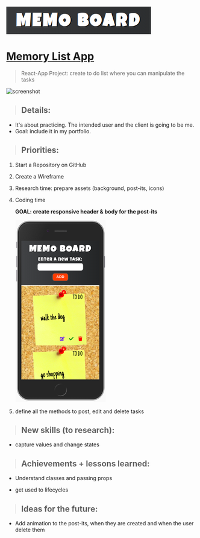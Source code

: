 ![](./screenshots/logo.png)

# <a href="https://jseguraweb.github.io/journal-app/">Memory List App</a>

> React-App Project: create to do list where you can manipulate the tasks

<img src="https://res.cloudinary.com/jimbocloud/image/upload/v1585934809/my-repos/memo-list.png" title="screenshot" alt="screenshot">


> ## Details:

- It's about practicing. The intended user and the client is going to be me. 
- Goal: include it in my portfolio.

> ## Priorities:

1. Start a Repository on GitHub
2. Create a Wireframe
3. Research time: prepare assets (background, post-its, icons)
4. Coding time

    **GOAL: create responsive header & body for the post-its**

    ![](/screenshots/responsive.png)

6. define all the methods to post, edit and delete tasks

> ## New skills (to research):

- capture values and change states

> ## Achievements + lessons learned:

- Understand classes and passing props

- get used to lifecycles 

> ## Ideas for the future:

- Add animation to the post-its, when they are created and when the user delete them